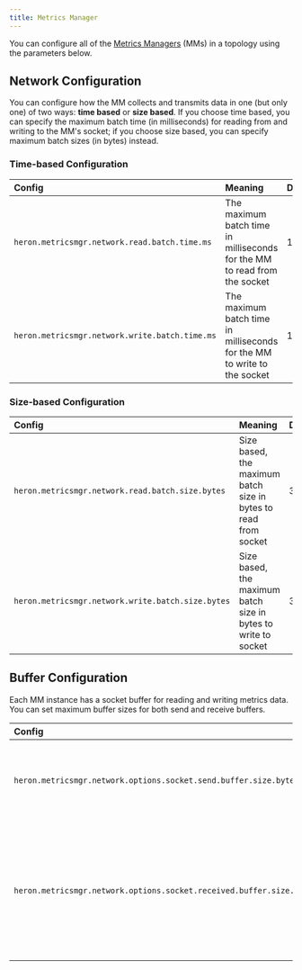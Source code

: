 ```yaml
---
title: Metrics Manager
---
```


You can configure all of the [Metrics
Managers](../../../concepts/architecture#metrics-manager) (MMs) in a topology
using the parameters below.

## Network Configuration

You can configure how the MM collects and transmits data in one (but only one)
of two ways: **time based** or **size based**. If you choose time based, you can
specify the maximum batch time (in milliseconds) for reading from and writing to
the MM's socket; if you choose size based, you can specify maximum batch sizes
(in bytes) instead.

### Time-based Configuration

Config | Meaning | Default
:----- |:------- |:-------
`heron.metricsmgr.network.read.batch.time.ms` | The maximum batch time in milliseconds for the MM to read from the socket | 16
`heron.metricsmgr.network.write.batch.time.ms` | The maximum batch time in milliseconds for the MM to write to the socket | 16

### Size-based Configuration

Config | Meaning | Default
:----- |:------- |:-------
`heron.metricsmgr.network.read.batch.size.bytes` | Size based, the maximum batch size in bytes to read from socket | 32768
`heron.metricsmgr.network.write.batch.size.bytes` | Size based, the maximum batch size in bytes to write to socket | 32768

## Buffer Configuration

Each MM instance has a socket buffer for reading and writing metrics data. You
can set maximum buffer sizes for both send and receive buffers.

Config | Meaning | Default
:----- |:------- |:-------
`heron.metricsmgr.network.options.socket.send.buffer.size.bytes` | The maximum socket's send buffer size in bytes | 6553600
`heron.metricsmgr.network.options.socket.received.buffer.size.bytes` | The maximum socket's received buffer size in bytes of the metrics manager's network options | 8738000
